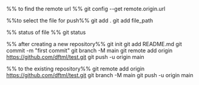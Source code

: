 


%% to find the remote url %%
git config --get remote.origin.url

%%to select the file for push%%
git add .
git add file_path

%% status of file %%
git status


%% after creating a new repository%%
git init
git add README.md
git commit -m "first commit"
git branch -M main
git remote add origin https://github.com/dftml/test.git
git push -u origin main


%% to the existing repository%%
git remote add origin https://github.com/dftml/test.git
git branch -M main
git push -u origin main